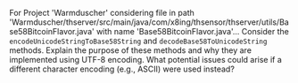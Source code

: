 For Project 'Warmduscher' considering file in path 'Warmduscher/thserver/src/main/java/com/x8ing/thsensor/thserver/utils/Base58BitcoinFlavor.java' with name 'Base58BitcoinFlavor.java'... 
Consider the `encodeUnicodeStringToBase58String` and `decodeBase58ToUnicodeString` methods. Explain the purpose of these methods and why they are implemented using UTF-8 encoding. What potential issues could arise if a different character encoding (e.g., ASCII) were used instead?